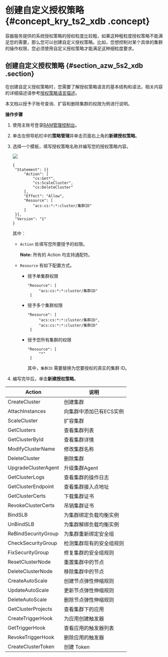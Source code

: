 # 创建自定义授权策略 {#concept_kry_ts2_xdb .concept}

容器服务提供的系统授权策略的授权粒度比较粗，如果这种粗粒度授权策略不能满足您的需要，那么您可以创建自定义授权策略。比如，您想控制对某个具体的集群的操作权限，您必须使用自定义授权策略才能满足这种细粒度要求。

## 创建自定义授权策略 {#section_azw_5s2_xdb .section}

在创建自定义授权策略时，您需要了解授权策略语言的基本结构和语法，相关内容的详细描述请参考[授权策略语言描述](https://help.aliyun.com/document_detail/28663.html)。

本文档以授予子账号查询、扩容和删除集群的权限为例进行说明。

**操作步骤**

1.  使用主账号登录[RAM管理控制台](https://ram.console.aliyun.com/)。
2.  单击左侧导航栏中的**策略管理**并单击页面右上角的**新建授权策略**。
3.  选择一个模板，填写授权策略名称并编写您的授权策略内容。

    ![](http://static-aliyun-doc.oss-cn-hangzhou.aliyuncs.com/assets/img/16637/154821560610480_zh-CN.png)

    ```
    {
     "Statement": [{
         "Action": [
             "cs:Get*",
             "cs:ScaleCluster",
             "cs:DeleteCluster"
         ],
         "Effect": "Allow",
         "Resource": [
             "acs:cs:*:*:cluster/集群ID"
         ]
     }],
     "Version": "1"
    }
    ```

    其中：

    -   `Action` 处填写您所要授予的权限。

        **Note:** 所有的 Action 均支持通配符。

    -   `Resource` 有如下配置方式。
        -   授予单集群权限

            ```
            "Resource": [
                 "acs:cs:*:*:cluster/集群ID"
             ]
            ```

        -   授予多个集群权限

            ```
            "Resource": [
                 "acs:cs:*:*:cluster/集群ID",
                 "acs:cs:*:*:cluster/集群ID"
             ]
            ```

        -   授予您所有集群的权限

            ```
            "Resource": [
                 "*"
             ]
            ```

            其中，`集群ID` 需要替换为您要授权的真实的集群 ID。

4.  编写完毕后，单击**新建授权策略**。

|Action|说明|
|------|--|
|CreateCluster|创建集群|
|AttachInstances|向集群中添加已有ECS实例|
|ScaleCluster|扩容集群|
|GetClusters|查看集群列表|
|GetClusterById|查看集群详情|
|ModifyClusterName|修改集群名称|
|DeleteCluster|删除集群|
|UpgradeClusterAgent|升级集群Agent|
|GetClusterLogs|查看集群的操作日志|
|GetClusterEndpoint|查看集群接入点地址|
|GetClusterCerts|下载集群证书|
|RevokeClusterCerts|吊销集群证书|
|BindSLB|为集群绑定负载均衡实例|
|UnBindSLB|为集群解绑负载均衡实例|
|ReBindSecurityGroup|为集群重新绑定安全组|
|CheckSecurityGroup|检测集群现有的安全组规则|
|FixSecurityGroup|修复集群的安全组规则|
|ResetClusterNode|重置集群中的节点|
|DeleteClusterNode|移除集群中的节点|
|CreateAutoScale|创建节点弹性伸缩规则|
|UpdateAutoScale|更新节点弹性伸缩规则|
|DeleteAutoScale|删除节点弹性伸缩规则|
|GetClusterProjects|查看集群下的应用|
|CreateTriggerHook|为应用创建触发器|
|GetTriggerHook|查看应用的触发器列表|
|RevokeTriggerHook|删除应用的触发器|
|CreateClusterToken|创建 Token|

